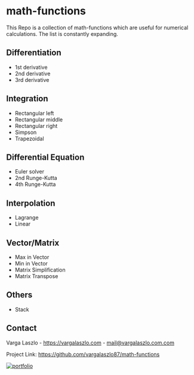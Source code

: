 # math-functions
This Repo is a collection of math-functions which are useful for numerical calculations. The list is constantly expanding.

## Differentiation
- 1st derivative
- 2nd derivative
- 3rd derivative

## Integration
- Rectangular left
- Rectangular middle
- Rectangular right
- Simpson
- Trapezoidal

## Differential Equation
- Euler solver
- 2nd Runge-Kutta
- 4th Runge-Kutta

## Interpolation
- Lagrange
- Linear

## Vector/Matrix
- Max in Vector
- Min in Vector
- Matrix Simplification
- Matrix Transpose

## Others
- Stack

## Contact

Varga Laszlo - https://vargalaszlo.com - mail@vargalaszlo.com.com

Project Link: https://github.com/vargalaszlo87/math-functions

[![portfolio](https://img.shields.io/badge/my_portfolio-000?style=for-the-badge&logo=ko-fi&logoColor=white)](http://vargalaszlo.com)
